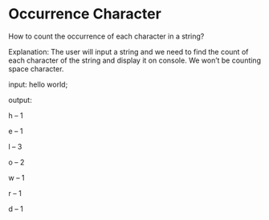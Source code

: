 # Occurrence Character

How to count the occurrence of each character in a string?

Explanation: The user will input a string and we need to find the count of each 
character of the string and display it on console. We won’t be counting space 
character.

input: hello world;

output:

h – 1

e – 1

l – 3

o – 2

w – 1

r – 1

d – 1
